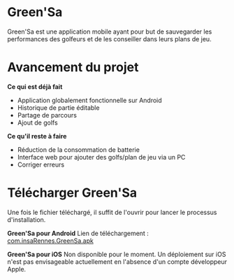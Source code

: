 # Green'Sa
Green'Sa est une application mobile ayant pour but de sauvegarder les performances des golfeurs et de les conseiller dans leurs plans de jeu.

# Avancement du projet
**Ce qui est déjà fait**
- Application globalement fonctionnelle sur Android
- Historique de partie éditable
- Partage de parcours
- Ajout de golfs

**Ce qu'il reste à faire**
- Réduction de la consommation de batterie
- Interface web pour ajouter des golfs/plan de jeu via un PC
- Corriger erreurs

# Télécharger Green'Sa
Une fois le fichier téléchargé, il suffit de l'ouvrir pour lancer le processus d'installation.

**Green'Sa pour Android**
Lien de téléchargement : [com.insaRennes.GreenSa.apk](https://drive.google.com/open?id=1--RuDBP6sxGtZDp6IJAEohftJb-Fe5W0)

**Green'Sa pour iOS**
Non disponible pour le moment.
Un déploiement sur iOS n'est pas envisageable actuellement en l'absence d'un compte développeur Apple.
